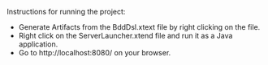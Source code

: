 Instructions for running the project:

* Generate Artifacts from the BddDsl.xtext file by right clicking on the file.
* Right click on the ServerLauncher.xtend file and run it as a Java application.
* Go to http://localhost:8080/ on your browser.
